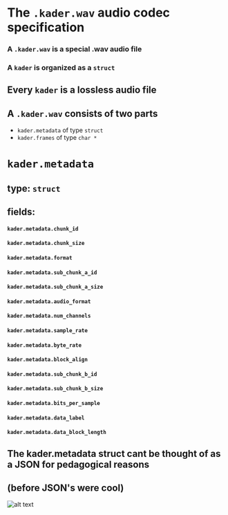 # The ```.kader.wav``` audio codec specification

### A ```.kader.wav``` is a special .wav audio file
### A ```kader``` is organized as a ```struct```

## Every ```kader``` is a lossless audio file 
## A ```.kader.wav``` consists of two parts 

* ```kader.metadata``` of type ```struct```
* ```kader.frames``` of type ```char *``` 

# ```kader.metadata```

## type: ```struct```

## fields: 

#### ```kader.metadata.chunk_id```
#### ```kader.metadata.chunk_size```
#### ```kader.metadata.format```
#### ```kader.metadata.sub_chunk_a_id```
#### ```kader.metadata.sub_chunk_a_size```
#### ```kader.metadata.audio_format```
#### ```kader.metadata.num_channels```
#### ```kader.metadata.sample_rate```
#### ```kader.metadata.byte_rate```
#### ```kader.metadata.block_align```
#### ```kader.metadata.sub_chunk_b_id```
#### ```kader.metadata.sub_chunk_b_size```
#### ```kader.metadata.bits_per_sample```
#### ```kader.metadata.data_label```
#### ```kader.metadata.data_block_length```


## The kader.metadata struct cant be thought of as a JSON for pedagogical reasons 
## (before JSON's were cool)

![alt text](https://github.com/pablopenrose/c/blob/master/kader.wav/stack.gif?raw=true")
